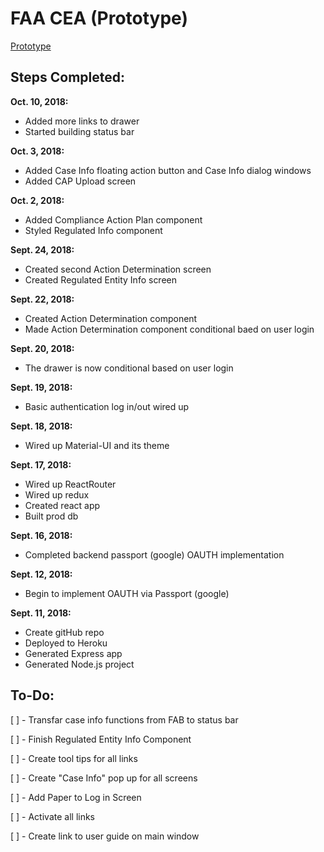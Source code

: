 # FAA CEA (Prototype)


[Prototype](https://faa-cea.herokuapp.com/)



## Steps Completed:



**Oct. 10, 2018:**



+ Added more links to drawer
+ Started building status bar




**Oct. 3, 2018:**



+ Added Case Info floating action button and Case Info dialog windows
+ Added CAP Upload screen




**Oct. 2, 2018:**



+ Added Compliance Action Plan component 
+ Styled Regulated Info component 




**Sept. 24, 2018:**



+ Created second Action Determination screen
+ Created Regulated Entity Info screen




**Sept. 22, 2018:**




+ Created Action Determination component
+ Made Action Determination component conditional baed on user login




**Sept. 20, 2018:** 



+ The drawer is now conditional based on user login 




**Sept. 19, 2018:**



+ Basic authentication log in/out wired up





**Sept. 18, 2018:** 



+ Wired up Material-UI and its theme




**Sept. 17, 2018:**



+ Wired up ReactRouter
+ Wired up redux
+ Created react app
+ Built prod db


**Sept. 16, 2018:** 



+ Completed backend passport (google) OAUTH implementation



**Sept. 12, 2018:** 


+ Begin to implement OAUTH via Passport (google)



**Sept. 11, 2018:**



+ Create gitHub repo
+ Deployed to Heroku
+ Generated Express app
+ Generated Node.js project



## To-Do: 


[ ]  - Transfar case info functions from FAB to status bar

[ ]  - Finish Regulated Entity Info Component 

[ ]  - Create tool tips for all links

[ ]  - Create "Case Info" pop up for all screens

[ ]  - Add Paper to Log in Screen

[ ]  - Activate all links

[ ] -  Create link to user guide on main window